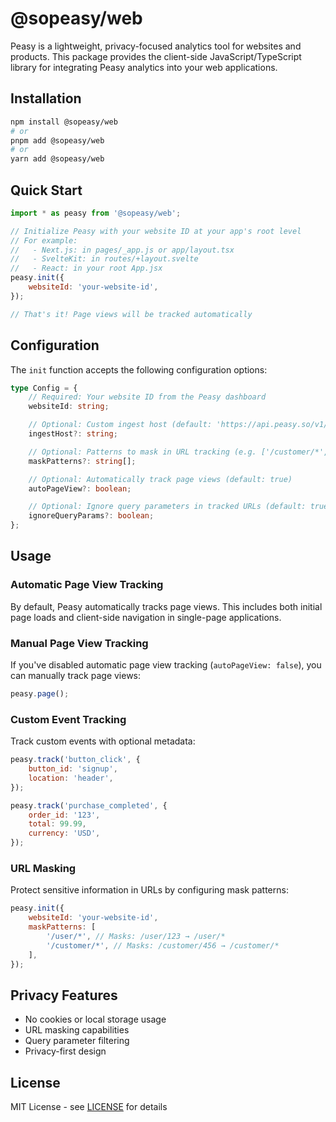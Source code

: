 # @sopeasy/web

Peasy is a lightweight, privacy-focused analytics tool for websites and products. This package provides the client-side JavaScript/TypeScript library for integrating Peasy analytics into your web applications.

## Installation

```bash
npm install @sopeasy/web
# or
pnpm add @sopeasy/web
# or
yarn add @sopeasy/web
```

## Quick Start

```javascript
import * as peasy from '@sopeasy/web';

// Initialize Peasy with your website ID at your app's root level
// For example:
//   - Next.js: in pages/_app.js or app/layout.tsx
//   - SvelteKit: in routes/+layout.svelte
//   - React: in your root App.jsx
peasy.init({
    websiteId: 'your-website-id',
});

// That's it! Page views will be tracked automatically
```

## Configuration

The `init` function accepts the following configuration options:

```typescript
type Config = {
    // Required: Your website ID from the Peasy dashboard
    websiteId: string;

    // Optional: Custom ingest host (default: 'https://api.peasy.so/v1/ingest/')
    ingestHost?: string;

    // Optional: Patterns to mask in URL tracking (e.g. ['/customer/*', '/user/*'])
    maskPatterns?: string[];

    // Optional: Automatically track page views (default: true)
    autoPageView?: boolean;

    // Optional: Ignore query parameters in tracked URLs (default: true)
    ignoreQueryParams?: boolean;
};
```

## Usage

### Automatic Page View Tracking

By default, Peasy automatically tracks page views. This includes both initial page loads and client-side navigation in single-page applications.

### Manual Page View Tracking

If you've disabled automatic page view tracking (`autoPageView: false`), you can manually track page views:

```javascript
peasy.page();
```

### Custom Event Tracking

Track custom events with optional metadata:

```javascript
peasy.track('button_click', {
    button_id: 'signup',
    location: 'header',
});

peasy.track('purchase_completed', {
    order_id: '123',
    total: 99.99,
    currency: 'USD',
});
```

### URL Masking

Protect sensitive information in URLs by configuring mask patterns:

```javascript
peasy.init({
    websiteId: 'your-website-id',
    maskPatterns: [
        '/user/*', // Masks: /user/123 → /user/*
        '/customer/*', // Masks: /customer/456 → /customer/*
    ],
});
```

## Privacy Features

- No cookies or local storage usage
- URL masking capabilities
- Query parameter filtering
- Privacy-first design

## License

MIT License - see [LICENSE](LICENSE) for details
